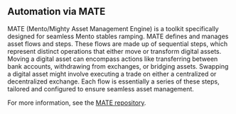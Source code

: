 ## Automation via MATE
MATE (Mento/Mighty Asset Management Engine) is a toolkit specifically designed for seamless Mento stables ramping.
MATE defines and manages asset flows and steps. These flows are made up of sequential steps, which represent distinct operations that either move or transform digital assets. Moving a digital asset can encompass actions like transferring between bank accounts, withdrawing from exchanges, or bridging assets. Swapping a digital asset might involve executing a trade on either a centralized or decentralized exchange. Each flow is essentially a series of these steps, tailored and configured to ensure seamless asset management.

For more information, see the [MATE repository](https://github.com/mento-protocol/mate).